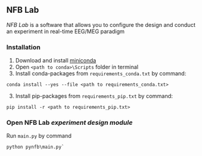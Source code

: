 ## NFB Lab 
*NFB Lab* is a software that allows you to configure the design and conduct an experiment in real-time EEG/MEG paradigm
### Installation
1. Download and install [miniconda](https://conda.io/miniconda.html)
2. Open `<path to conda>\Scripts` folder in terminal
2. Install conda-packages from `requirements_conda.txt` by command: 

```
conda install --yes --file <path to requirements_conda.txt>
```
3. Install pip-packages from `requirements_pip.txt` by command: 
```
pip install -r <path to requirements_pip.txt>
```
### Open NFB Lab *experiment design module*
Run `main.py` by command 
```
python pynfb\main.py`
```